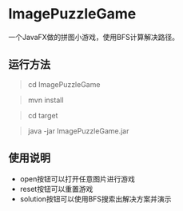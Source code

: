 # ImagePuzzleGame
一个JavaFX做的拼图小游戏，使用BFS计算解决路径。

## 运行方法
> cd ImagePuzzleGame

> mvn install

> cd target

> java -jar ImagePuzzleGame.jar

## 使用说明
* open按钮可以打开任意图片进行游戏
* reset按钮可以重置游戏
* solution按钮可以使用BFS搜索出解决方案并演示